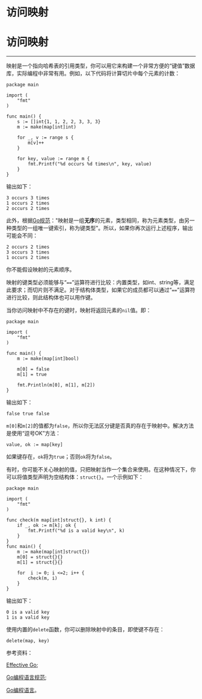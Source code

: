 # 访问映射

# 访问映射

* * *

映射是一个指向哈希表的引用类型，你可以用它来构建一个非常方便的“键值”数据库，实际编程中非常有用。例如，以下代码将计算切片中每个元素的计数：

```
package main

import (
    "fmt"
)

func main() {
    s := []int{1, 1, 2, 2, 3, 3, 3}
    m := make(map[int]int)

    for _, v := range s {
        m[v]++
    }

    for key, value := range m {
        fmt.Printf("%d occurs %d times\n", key, value)
    }
} 
```

输出如下：

```
3 occurs 3 times
1 occurs 2 times
2 occurs 2 times 
```

此外，根据[Go规范](https://golang.org/ref/spec#Map_types)："映射是一组**无序**的元素，类型相同，称为元素类型，由另一种类型的一组唯一键索引，称为键类型"。所以，如果你再次运行上述程序，输出可能会不同：

```
2 occurs 2 times
3 occurs 3 times
1 occurs 2 times 
```

你不能假设映射的元素顺序。

映射的键类型必须能够与“`==`”运算符进行比较：内置类型，如int、string等，满足此要求；而切片则不满足。对于结构体类型，如果它的成员都可以通过“`==`”运算符进行比较，则此结构体也可以用作键。

当你访问映射中不存在的键时，映射将返回元素的`nil`值。即：

```
package main

import (
    "fmt"
)

func main() {
    m := make(map[int]bool)

    m[0] = false
    m[1] = true

    fmt.Println(m[0], m[1], m[2])
} 
```

输出如下：

```
false true false 
```

`m[0]`和`m[2]`的值都为`false`，所以你无法区分键是否真的存在于映射中。解决方法是使用“逗号OK”方法：

```
value, ok := map[key] 
```

如果键存在，`ok`将为`true`；否则`ok`将为`false`。

有时，你可能不关心映射的值，只把映射当作一个集合来使用。在这种情况下，你可以将值类型声明为空结构体：`struct{}`。一个示例如下：

```
package main

import (
    "fmt"
)

func check(m map[int]struct{}, k int) {
    if _, ok := m[k]; ok {
        fmt.Printf("%d is a valid key\n", k)
    }
}
func main() {
    m := make(map[int]struct{})
    m[0] = struct{}{}
    m[1] = struct{}{}

    for  i := 0; i <=2; i++ {
        check(m, i)
    }
} 
```

输出如下：

```
0 is a valid key
1 is a valid key 
```

使用内置的`delete`函数，你可以删除映射中的条目，即使键不存在：

```
delete(map, key) 
```

参考资料：

[Effective Go](https://golang.org/doc/effective_go.html);

[Go编程语言规范](https://golang.org/ref/spec);

[Go编程语言](http://www.gopl.io/)。
